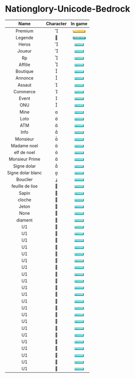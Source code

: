 # Nationglory-Unicode-Bedrock
|               Name               | Character |                     In game                    |				
|:--------------------------------:|:---------:|:----------------------------------------------:|
|             Premium                   |          |![9C67195C-C831-4554-B47D-21F384879A1B_4_5005_c](https://github.com/soso10095/Nationglory-Unicode-Bedrock/blob/main/pictur/Premium.png)|
|             Legende                   |          |![9C67195C-C831-4554-B47D-21F384879A1B_4_5005_c](https://github.com/soso10095/Nationglory-Unicode-Bedrock/blob/main/pictur/legende.png)|
|             Heros                   |          |![9C67195C-C831-4554-B47D-21F384879A1B_4_5005_c](https://github.com/soso10095/Nationglory-Unicode-Bedrock/blob/main/pictur/DONDA.png)|
|             Joueur                   |          |![9C67195C-C831-4554-B47D-21F384879A1B_4_5005_c](https://github.com/soso10095/Nationglory-Unicode-Bedrock/blob/main/pictur/DONDA.png)|
|             Rp                   |          |![9C67195C-C831-4554-B47D-21F384879A1B_4_5005_c](https://github.com/soso10095/Nationglory-Unicode-Bedrock/blob/main/pictur/DONDA.png)|
|             Affilie                   |          |![9C67195C-C831-4554-B47D-21F384879A1B_4_5005_c](https://github.com/soso10095/Nationglory-Unicode-Bedrock/blob/main/pictur/DONDA.png)|
|             Boutique                   |          |![9C67195C-C831-4554-B47D-21F384879A1B_4_5005_c](https://github.com/soso10095/Nationglory-Unicode-Bedrock/blob/main/pictur/DONDA.png)|
|             Annonce                   |          |![9C67195C-C831-4554-B47D-21F384879A1B_4_5005_c](https://github.com/soso10095/Nationglory-Unicode-Bedrock/blob/main/pictur/DONDA.png)|
|             Assaut                   |          |![9C67195C-C831-4554-B47D-21F384879A1B_4_5005_c](https://github.com/soso10095/Nationglory-Unicode-Bedrock/blob/main/pictur/DONDA.png)|
|             Commerce                   |          |![9C67195C-C831-4554-B47D-21F384879A1B_4_5005_c](https://github.com/soso10095/Nationglory-Unicode-Bedrock/blob/main/pictur/DONDA.png)|
|             Event                   |          |![9C67195C-C831-4554-B47D-21F384879A1B_4_5005_c](https://github.com/soso10095/Nationglory-Unicode-Bedrock/blob/main/pictur/DONDA.png)|
|             ONU                   |          |![9C67195C-C831-4554-B47D-21F384879A1B_4_5005_c](https://github.com/soso10095/Nationglory-Unicode-Bedrock/blob/main/pictur/DONDA.png)|
|             Mine                   |          |![9C67195C-C831-4554-B47D-21F384879A1B_4_5005_c](https://github.com/soso10095/Nationglory-Unicode-Bedrock/blob/main/pictur/DONDA.png)|
|             Loto                   |          |![9C67195C-C831-4554-B47D-21F384879A1B_4_5005_c](https://github.com/soso10095/Nationglory-Unicode-Bedrock/blob/main/pictur/DONDA.png)|
|             ATM                   |          |![9C67195C-C831-4554-B47D-21F384879A1B_4_5005_c](https://github.com/soso10095/Nationglory-Unicode-Bedrock/blob/main/pictur/DONDA.png)|
|             Info                   |          |![9C67195C-C831-4554-B47D-21F384879A1B_4_5005_c](https://github.com/soso10095/Nationglory-Unicode-Bedrock/blob/main/pictur/DONDA.png)|
|             Monsieur                   |          |![9C67195C-C831-4554-B47D-21F384879A1B_4_5005_c](https://github.com/soso10095/Nationglory-Unicode-Bedrock/blob/main/pictur/DONDA.png)|
|             Madame noel                   |          |![9C67195C-C831-4554-B47D-21F384879A1B_4_5005_c](https://github.com/soso10095/Nationglory-Unicode-Bedrock/blob/main/pictur/DONDA.png)|
|             elf de noel                   |          |![9C67195C-C831-4554-B47D-21F384879A1B_4_5005_c](https://github.com/soso10095/Nationglory-Unicode-Bedrock/blob/main/pictur/DONDA.png)|
|             Monsieur Prime                   |     	     |![9C67195C-C831-4554-B47D-21F384879A1B_4_5005_c](https://github.com/soso10095/Nationglory-Unicode-Bedrock/blob/main/pictur/DONDA.png)|
|             Signe dolar                   |          |![9C67195C-C831-4554-B47D-21F384879A1B_4_5005_c](https://github.com/soso10095/Nationglory-Unicode-Bedrock/blob/main/pictur/DONDA.png)|
|             Signe dolar blanc                   |          |![9C67195C-C831-4554-B47D-21F384879A1B_4_5005_c](https://github.com/soso10095/Nationglory-Unicode-Bedrock/blob/main/pictur/DONDA.png)|
|             Bouclier                   |          |![9C67195C-C831-4554-B47D-21F384879A1B_4_5005_c](https://github.com/soso10095/Nationglory-Unicode-Bedrock/blob/main/pictur/DONDA.png)|
|             feuille de lise                   |          |![9C67195C-C831-4554-B47D-21F384879A1B_4_5005_c](https://github.com/soso10095/Nationglory-Unicode-Bedrock/blob/main/pictur/DONDA.png)|
|             Sapin                   |          |![9C67195C-C831-4554-B47D-21F384879A1B_4_5005_c](https://github.com/soso10095/Nationglory-Unicode-Bedrock/blob/main/pictur/DONDA.png)|
|             cloche                   |          |![9C67195C-C831-4554-B47D-21F384879A1B_4_5005_c](https://github.com/soso10095/Nationglory-Unicode-Bedrock/blob/main/pictur/DONDA.png)|
|             Jeton                   |          |![9C67195C-C831-4554-B47D-21F384879A1B_4_5005_c](https://github.com/soso10095/Nationglory-Unicode-Bedrock/blob/main/pictur/DONDA.png)|
|             None                   |          |![9C67195C-C831-4554-B47D-21F384879A1B_4_5005_c](https://github.com/soso10095/Nationglory-Unicode-Bedrock/blob/main/pictur/DONDA.png)|
|             diament                   |          |![9C67195C-C831-4554-B47D-21F384879A1B_4_5005_c](https://github.com/soso10095/Nationglory-Unicode-Bedrock/blob/main/pictur/DONDA.png)|
|             U1                   |          |![9C67195C-C831-4554-B47D-21F384879A1B_4_5005_c](https://github.com/soso10095/Nationglory-Unicode-Bedrock/blob/main/pictur/DONDA.png)|
|             U1                   |          |![9C67195C-C831-4554-B47D-21F384879A1B_4_5005_c](https://github.com/soso10095/Nationglory-Unicode-Bedrock/blob/main/pictur/DONDA.png)|
|             U1                   |          |![9C67195C-C831-4554-B47D-21F384879A1B_4_5005_c](https://github.com/soso10095/Nationglory-Unicode-Bedrock/blob/main/pictur/DONDA.png)|
|             U1                   |          |![9C67195C-C831-4554-B47D-21F384879A1B_4_5005_c](https://github.com/soso10095/Nationglory-Unicode-Bedrock/blob/main/pictur/DONDA.png)|
|             U1                   |          |![9C67195C-C831-4554-B47D-21F384879A1B_4_5005_c](https://github.com/soso10095/Nationglory-Unicode-Bedrock/blob/main/pictur/DONDA.png)|
|             U1                   |          |![9C67195C-C831-4554-B47D-21F384879A1B_4_5005_c](https://github.com/soso10095/Nationglory-Unicode-Bedrock/blob/main/pictur/DONDA.png)|
|             U1                   |          |![9C67195C-C831-4554-B47D-21F384879A1B_4_5005_c](https://github.com/soso10095/Nationglory-Unicode-Bedrock/blob/main/pictur/DONDA.png)|
|             U1                   |          |![9C67195C-C831-4554-B47D-21F384879A1B_4_5005_c](https://github.com/soso10095/Nationglory-Unicode-Bedrock/blob/main/pictur/DONDA.png)|
|             U1                   |          |![9C67195C-C831-4554-B47D-21F384879A1B_4_5005_c](https://github.com/soso10095/Nationglory-Unicode-Bedrock/blob/main/pictur/DONDA.png)|
|             U1                   |          |![9C67195C-C831-4554-B47D-21F384879A1B_4_5005_c](https://github.com/soso10095/Nationglory-Unicode-Bedrock/blob/main/pictur/DONDA.png)|
|             U1                   |          |![9C67195C-C831-4554-B47D-21F384879A1B_4_5005_c](https://github.com/soso10095/Nationglory-Unicode-Bedrock/blob/main/pictur/DONDA.png)|
|             U1                   |          |![9C67195C-C831-4554-B47D-21F384879A1B_4_5005_c](https://github.com/soso10095/Nationglory-Unicode-Bedrock/blob/main/pictur/DONDA.png)|
|             U1                   |          |![9C67195C-C831-4554-B47D-21F384879A1B_4_5005_c](https://github.com/soso10095/Nationglory-Unicode-Bedrock/blob/main/pictur/DONDA.png)|
|             U1                   |          |![9C67195C-C831-4554-B47D-21F384879A1B_4_5005_c](https://github.com/soso10095/Nationglory-Unicode-Bedrock/blob/main/pictur/DONDA.png)|
|             U1                   |          |![9C67195C-C831-4554-B47D-21F384879A1B_4_5005_c](https://github.com/soso10095/Nationglory-Unicode-Bedrock/blob/main/pictur/DONDA.png)|
|             U1                   |          |![9C67195C-C831-4554-B47D-21F384879A1B_4_5005_c](https://github.com/soso10095/Nationglory-Unicode-Bedrock/blob/main/pictur/DONDA.png)|
|             U1                   |          |![9C67195C-C831-4554-B47D-21F384879A1B_4_5005_c](https://github.com/soso10095/Nationglory-Unicode-Bedrock/blob/main/pictur/DONDA.png)|
|             U1                   |          |![9C67195C-C831-4554-B47D-21F384879A1B_4_5005_c](https://github.com/soso10095/Nationglory-Unicode-Bedrock/blob/main/pictur/DONDA.png)|
|             U1                   |          |![9C67195C-C831-4554-B47D-21F384879A1B_4_5005_c](https://github.com/soso10095/Nationglory-Unicode-Bedrock/blob/main/pictur/DONDA.png)|
|             U1                   |          |![9C67195C-C831-4554-B47D-21F384879A1B_4_5005_c](https://github.com/soso10095/Nationglory-Unicode-Bedrock/blob/main/pictur/DONDA.png)|
|             U1                   |          |![9C67195C-C831-4554-B47D-21F384879A1B_4_5005_c](https://github.com/soso10095/Nationglory-Unicode-Bedrock/blob/main/pictur/DONDA.png)|
|             U1                   |          |![9C67195C-C831-4554-B47D-21F384879A1B_4_5005_c](https://github.com/soso10095/Nationglory-Unicode-Bedrock/blob/main/pictur/DONDA.png)|
